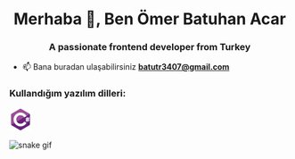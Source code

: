 <h1 align="center">Merhaba 👋, Ben Ömer Batuhan Acar</h1>
<h3 align="center">A passionate frontend developer from Turkey</h3>

- 📫 Bana buradan ulaşabilirsiniz **batutr3407@gmail.com**


<h3 align="left">Kullandığım yazılım dilleri:</h3>
<p align="left"> <a href="https://www.w3schools.com/cs/" target="_blank" rel="noreferrer"> <img src="https://raw.githubusercontent.com/devicons/devicon/master/icons/csharp/csharp-original.svg" alt="csharp" width="40" height="40"/> </a> </p>

![snake gif](https://github.com/omerbatuhanacar/omerbatuhanacar/blob/output/github-contribution-grid-snake.gif)
